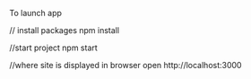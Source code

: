 To launch app

// install packages 
npm install

//start project 
npm start

//where site is displayed in browser 
open http://localhost:3000
